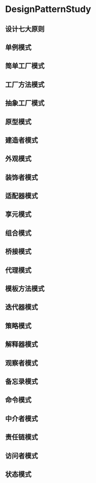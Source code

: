 # DesignPatternStudy
## 设计七大原则
## 单例模式
## 简单工厂模式
## 工厂方法模式
## 抽象工厂模式
## 原型模式
## 建造者模式
## 外观模式
## 装饰者模式
## 适配器模式
## 享元模式
## 组合模式
## 桥接模式
## 代理模式
## 模板方法模式
## 迭代器模式
## 策略模式
## 解释器模式
## 观察者模式
## 备忘录模式
## 命令模式
## 中介者模式
## 责任链模式
## 访问者模式
## 状态模式
